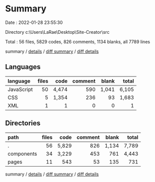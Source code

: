 # Summary

Date : 2022-01-28 23:55:30

Directory c:\Users\LaRae\Desktop\Site-Creator\src

Total : 56 files,  5829 codes, 826 comments, 1134 blanks, all 7789 lines

summary / [details](details.md) / [diff summary](diff.md) / [diff details](diff-details.md)

## Languages
| language | files | code | comment | blank | total |
| :--- | ---: | ---: | ---: | ---: | ---: |
| JavaScript | 50 | 4,474 | 590 | 1,041 | 6,105 |
| CSS | 5 | 1,354 | 236 | 93 | 1,683 |
| XML | 1 | 1 | 0 | 0 | 1 |

## Directories
| path | files | code | comment | blank | total |
| :--- | ---: | ---: | ---: | ---: | ---: |
| . | 56 | 5,829 | 826 | 1,134 | 7,789 |
| components | 34 | 3,229 | 453 | 761 | 4,443 |
| pages | 11 | 543 | 53 | 135 | 731 |

summary / [details](details.md) / [diff summary](diff.md) / [diff details](diff-details.md)